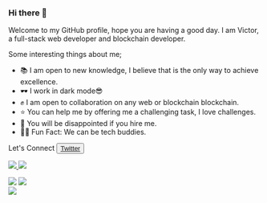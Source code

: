 ### Hi there 👋

<!--
**Iamtsquare07/iamtsquare07** is a ✨ _special_ ✨ repository because its `README.md` (this file) appears on your GitHub profile.

Here are some ideas to get you started:

- 🔭 I’m currently working on ...
- 🌱 I’m currently learning ...
- 👯 I’m looking to collaborate on ...
- 🤔 I’m looking for help with ...
- 💬 Ask me about ...
- 📫 How to reach me: ...
- 😄 Pronouns: ...
- ⚡ Fun fact: ...
-->

Welcome to my GitHub profile, hope you are having a good day.
I am Victor, a full-stack web developer and blockchain developer.

Some interesting things about me;
- 📚 I am open to new knowledge, I believe that is the only way to achieve excellence.
- 🕶️ I work in dark mode😎
- ✊ I am open to collaboration on any web or blockchain blockchain.
- ⭐ You can help me by offering me a challenging task, I love challenges.
- 🫠 You will be disappointed if you hire me.
- 🙌🏾 Fun Fact: We can be tech buddies.

Let's Connect
<button><a href="">Twitter</a></button>
<p align="left">
<a href="https://twitter.com/Iamtsquare07">
<img src="https://img.shields.io/badge/Twitter-1DA1F2.svg?style=for-the-badge&logo=Twitter&logoColor=white">
</a>

<a href="https://www.linkedin.com/in/victor-tyavbee/">
<img src="https://img.shields.io/badge/LinkedIn-0A66C2.svg?style=for-the-badge&logo=LinkedIn&logoColor=white">
</a>
</p>

![](https://github-readme-stats.vercel.app/api?username=iamtsquare07&theme=light&hide_border=false&include_all_commits=true&count_private=true)
![](https://github-readme-streak-stats.herokuapp.com/?user=dirambora&theme=light&hide_border=false)<br/>
![](https://github-readme-stats.vercel.app/api/top-langs/?username=iamtsquare07&theme=light&hide_border=false&include_all_commits=true&count_private=true&layout=compact)
